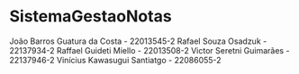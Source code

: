 # SistemaGestaoNotas
João Barros Guatura da Costa - 22013545-2
Rafael Souza Osadzuk - 22137934-2
Raffael Guideti Miello - 22013508-2
Victor Seretni Guimarães - 22137946-2
Vinícius Kawasugui Santiatgo - 22086055-2

